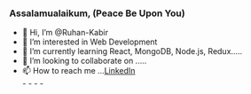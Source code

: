 <h3>Assalamualaikum, (Peace Be Upon You)</h3>
<ul>
  <li>👋 Hi, I’m @Ruhan-Kabir </li>
  <li>👀 I’m interested in Web Development </li>
  <li>🌱 I’m currently learning React, MongoDB, Node.js, Redux.....</li>
  <li>💞️ I’m looking to collaborate on .....</li>
  <li>📫 How to reach me ...<a href="https://www.linkedin.com/in/ruhan-kabir//">LinkedIn</a></li>
  </li>
- 
- 
- 
- 

<!---
Ruhan-quick/Ruhan-quick is a ✨ special ✨ repository because its `README.md` (this file) appears on your GitHub profile.
You can click the Preview link to take a look at your changes.
--->
